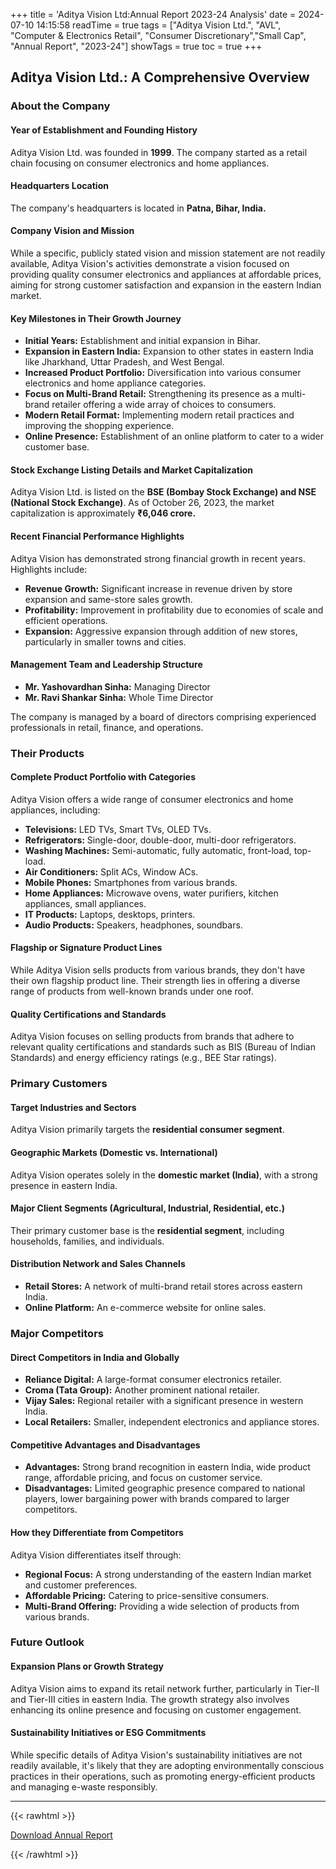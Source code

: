 +++
title = 'Aditya Vision Ltd:Annual Report 2023-24 Analysis'
date = 2024-07-10 14:15:58
readTime = true
tags = ["Aditya Vision Ltd.", "AVL", "Computer & Electronics Retail", "Consumer Discretionary","Small Cap", "Annual Report", "2023-24"]
showTags = true
toc = true
+++

## Aditya Vision Ltd.: A Comprehensive Overview

### About the Company

#### Year of Establishment and Founding History

Aditya Vision Ltd. was founded in **1999**. The company started as a retail chain focusing on consumer electronics and home appliances.

#### Headquarters Location

The company's headquarters is located in **Patna, Bihar, India.**

#### Company Vision and Mission

While a specific, publicly stated vision and mission statement are not readily available, Aditya Vision's activities demonstrate a vision focused on providing quality consumer electronics and appliances at affordable prices, aiming for strong customer satisfaction and expansion in the eastern Indian market.

#### Key Milestones in Their Growth Journey

*   **Initial Years:** Establishment and initial expansion in Bihar.
*   **Expansion in Eastern India:** Expansion to other states in eastern India like Jharkhand, Uttar Pradesh, and West Bengal.
*   **Increased Product Portfolio:** Diversification into various consumer electronics and home appliance categories.
*   **Focus on Multi-Brand Retail:** Strengthening its presence as a multi-brand retailer offering a wide array of choices to consumers.
*   **Modern Retail Format:** Implementing modern retail practices and improving the shopping experience.
*   **Online Presence:** Establishment of an online platform to cater to a wider customer base.

#### Stock Exchange Listing Details and Market Capitalization

Aditya Vision Ltd. is listed on the **BSE (Bombay Stock Exchange) and NSE (National Stock Exchange)**. As of October 26, 2023, the market capitalization is approximately **₹6,046 crore.**

#### Recent Financial Performance Highlights

Aditya Vision has demonstrated strong financial growth in recent years. Highlights include:

*   **Revenue Growth:** Significant increase in revenue driven by store expansion and same-store sales growth.
*   **Profitability:** Improvement in profitability due to economies of scale and efficient operations.
*   **Expansion:** Aggressive expansion through addition of new stores, particularly in smaller towns and cities.

#### Management Team and Leadership Structure

*   **Mr. Yashovardhan Sinha:** Managing Director
*   **Mr. Ravi Shankar Sinha:** Whole Time Director

The company is managed by a board of directors comprising experienced professionals in retail, finance, and operations.

### Their Products

#### Complete Product Portfolio with Categories

Aditya Vision offers a wide range of consumer electronics and home appliances, including:

*   **Televisions:** LED TVs, Smart TVs, OLED TVs.
*   **Refrigerators:** Single-door, double-door, multi-door refrigerators.
*   **Washing Machines:** Semi-automatic, fully automatic, front-load, top-load.
*   **Air Conditioners:** Split ACs, Window ACs.
*   **Mobile Phones:** Smartphones from various brands.
*   **Home Appliances:** Microwave ovens, water purifiers, kitchen appliances, small appliances.
*   **IT Products:** Laptops, desktops, printers.
*   **Audio Products:** Speakers, headphones, soundbars.

#### Flagship or Signature Product Lines

While Aditya Vision sells products from various brands, they don't have their own flagship product line. Their strength lies in offering a diverse range of products from well-known brands under one roof.

#### Quality Certifications and Standards

Aditya Vision focuses on selling products from brands that adhere to relevant quality certifications and standards such as BIS (Bureau of Indian Standards) and energy efficiency ratings (e.g., BEE Star ratings).

### Primary Customers

#### Target Industries and Sectors

Aditya Vision primarily targets the **residential consumer segment**.

#### Geographic Markets (Domestic vs. International)

Aditya Vision operates solely in the **domestic market (India)**, with a strong presence in eastern India.

#### Major Client Segments (Agricultural, Industrial, Residential, etc.)

Their primary customer base is the **residential segment**, including households, families, and individuals.

#### Distribution Network and Sales Channels

*   **Retail Stores:** A network of multi-brand retail stores across eastern India.
*   **Online Platform:** An e-commerce website for online sales.

### Major Competitors

#### Direct Competitors in India and Globally

*   **Reliance Digital:** A large-format consumer electronics retailer.
*   **Croma (Tata Group):** Another prominent national retailer.
*   **Vijay Sales:** Regional retailer with a significant presence in western India.
*   **Local Retailers:** Smaller, independent electronics and appliance stores.

#### Competitive Advantages and Disadvantages

*   **Advantages:** Strong brand recognition in eastern India, wide product range, affordable pricing, and focus on customer service.
*   **Disadvantages:** Limited geographic presence compared to national players, lower bargaining power with brands compared to larger competitors.

#### How they Differentiate from Competitors

Aditya Vision differentiates itself through:

*   **Regional Focus:** A strong understanding of the eastern Indian market and customer preferences.
*   **Affordable Pricing:** Catering to price-sensitive consumers.
*   **Multi-Brand Offering:** Providing a wide selection of products from various brands.

### Future Outlook

#### Expansion Plans or Growth Strategy

Aditya Vision aims to expand its retail network further, particularly in Tier-II and Tier-III cities in eastern India. The growth strategy also involves enhancing its online presence and focusing on customer engagement.

#### Sustainability Initiatives or ESG Commitments

While specific details of Aditya Vision's sustainability initiatives are not readily available, it's likely that they are adopting environmentally conscious practices in their operations, such as promoting energy-efficient products and managing e-waste responsibly.

---


{{< rawhtml >}}

<div class="button-container">    
    <a href="https://www.bseindia.com/stockinfo/AnnPdfOpen.aspx?Pname=15c2de23-341b-43f9-b1bb-d17ada612351.pdf" target="_blank" class="report-button">
      <i class="fas fa-file-pdf"></i> Download Annual Report
    </a>
</div>
    
{{< /rawhtml >}}

